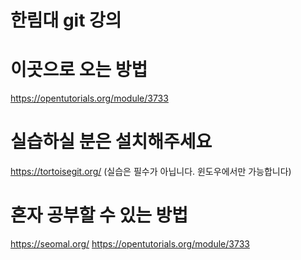 # 한림대 git 강의

# 이곳으로 오는 방법
https://opentutorials.org/module/3733

# 실습하실 분은 설치해주세요
https://tortoisegit.org/
(실습은 필수가 아닙니다. 윈도우에서만 가능합니다)

# 혼자 공부할 수 있는 방법
https://seomal.org/
https://opentutorials.org/module/3733
